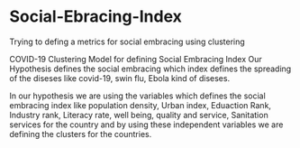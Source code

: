 # Social-Ebracing-Index
Trying to defing a metrics for social embracing using clustering

COVID-19 Clustering Model for defining Social Embracing Index
Our Hypothesis defines the social embracing which index defines the spreading of the diseses like covid-19, swin flu, Ebola kind of diseses.

In our hypothesis we are using the variables which defines the social embracing index like population density, Urban index, Eduaction Rank, 
Industry rank, Literacy rate, well being, quality and service, Sanitation services for the country and by using these independent variables 
we are defining the clusters for the countries.

